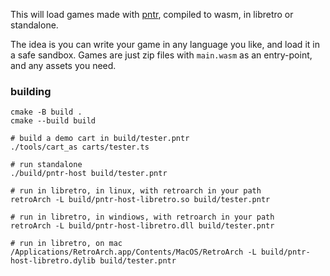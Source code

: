 This will load games made with [pntr](https://github.com/RobLoach/pntr), compiled to wasm, in libretro or standalone.

The idea is you can write your game in any language you like, and load it in a safe sandbox. Games are just zip files with `main.wasm` as an entry-point, and any assets you need.

### building

```
cmake -B build .
cmake --build build

# build a demo cart in build/tester.pntr
./tools/cart_as carts/tester.ts

# run standalone
./build/pntr-host build/tester.pntr

# run in libretro, in linux, with retroarch in your path
retroArch -L build/pntr-host-libretro.so build/tester.pntr

# run in libretro, in windiows, with retroarch in your path
retroArch -L build/pntr-host-libretro.dll build/tester.pntr

# run in libretro, on mac
/Applications/RetroArch.app/Contents/MacOS/RetroArch -L build/pntr-host-libretro.dylib build/tester.pntr
```